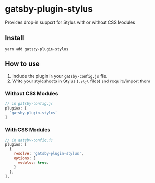 # gatsby-plugin-stylus

Provides drop-in support for Stylus with or without CSS Modules

## Install

`yarn add gatsby-plugin-stylus`

## How to use

1. Include the plugin in your `gatsby-config.js` file.
2. Write your stylesheets in Stylus (`.styl` files) and require/import them

### Without CSS Modules

```javascript
// in gatsby-config.js
plugins: [
  `gatsby-plugin-stylus`
]
```

### With CSS Modules

```javascript
// in gatsby-config.js
plugins: [
  {
    resolve: 'gatsby-plugin-stylus',
    options: {
      modules: true,
    },
  },
],
```
